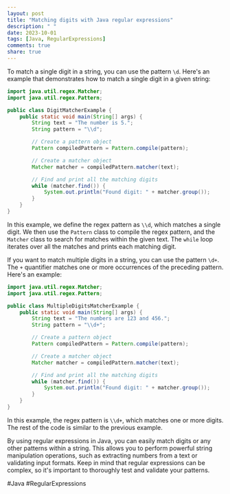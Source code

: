 ```yaml
---
layout: post
title: "Matching digits with Java regular expressions"
description: " "
date: 2023-10-01
tags: [Java, RegularExpressions]
comments: true
share: true
---
```


To match a single digit in a string, you can use the pattern `\d`. Here's an example that demonstrates how to match a single digit in a given string:

```java
import java.util.regex.Matcher;
import java.util.regex.Pattern;

public class DigitMatcherExample {
    public static void main(String[] args) {
        String text = "The number is 5.";
        String pattern = "\\d";

        // Create a pattern object
        Pattern compiledPattern = Pattern.compile(pattern);

        // Create a matcher object
        Matcher matcher = compiledPattern.matcher(text);

        // Find and print all the matching digits
        while (matcher.find()) {
            System.out.println("Found digit: " + matcher.group());
        }
    }
}
```

In this example, we define the regex pattern as `\\d`, which matches a single digit. We then use the `Pattern` class to compile the regex pattern, and the `Matcher` class to search for matches within the given text. The `while` loop iterates over all the matches and prints each matching digit.

If you want to match multiple digits in a string, you can use the pattern `\d+`. The `+` quantifier matches one or more occurrences of the preceding pattern. Here's an example:

```java
import java.util.regex.Matcher;
import java.util.regex.Pattern;

public class MultipleDigitsMatcherExample {
    public static void main(String[] args) {
        String text = "The numbers are 123 and 456.";
        String pattern = "\\d+";

        // Create a pattern object
        Pattern compiledPattern = Pattern.compile(pattern);

        // Create a matcher object
        Matcher matcher = compiledPattern.matcher(text);

        // Find and print all the matching digits
        while (matcher.find()) {
            System.out.println("Found digit: " + matcher.group());
        }
    }
}
```

In this example, the regex pattern is `\\d+`, which matches one or more digits. The rest of the code is similar to the previous example.

By using regular expressions in Java, you can easily match digits or any other patterns within a string. This allows you to perform powerful string manipulation operations, such as extracting numbers from a text or validating input formats. Keep in mind that regular expressions can be complex, so it's important to thoroughly test and validate your patterns.

#Java #RegularExpressions